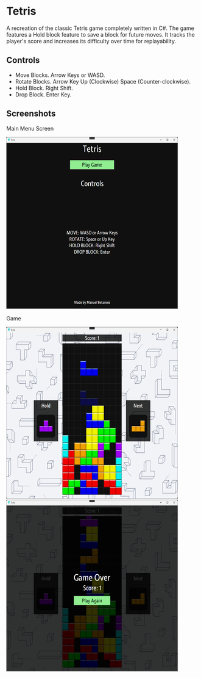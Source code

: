 # Tetris

A recreation of the classic Tetris game completely written in C#.
The game features a Hold block feature to save a block for future moves. It tracks the player's score and increases its difficulty over time for replayability.

## Controls
- Move Blocks. Arrow Keys or WASD.
- Rotate Blocks. Arrow Key Up (Clockwise) Space (Counter-clockwise).
- Hold Block. Right Shift.
- Drop Block. Enter Key.


## Screenshots

Main Menu Screen

<img src="Tetris/Assets/Screenshots/MainMenu.png" width=450 height=450>

Game

<img src="Tetris/Assets/Screenshots/Gameplay.png" width=450 height=450>

<img src="Tetris/Assets/Screenshots/GameOver.png" width=450 height=450>
